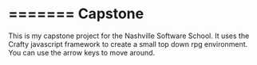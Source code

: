 =======
Capstone
========

This is my capstone project for the Nashville Software School. It uses the Crafty javascript framework to create a small top down rpg environment. You can use the arrow keys to move around.

